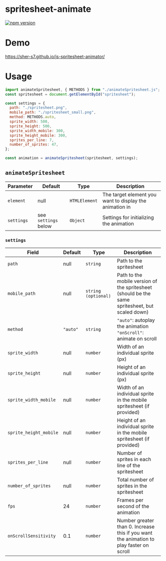 # spritesheet-animate
[![npm version](https://badge.fury.io/js/spritesheet-animate.svg)](https://badge.fury.io/js/spritesheet-animate)
# Demo
https://sher-s7.github.io/js-spritesheet-animator/
# Usage
```js
import animateSpritesheet, { METHODS } from "./animateSpritesheet.js";
const spritesheet = document.getElementById("spritesheet");

const settings = {
  path: "./spritesheet.png",
  mobile_path: "./spritesheet_small.png",
  method: METHODS.auto,
  sprite_width: 500,
  sprite_height: 500,
  sprite_width_mobile: 300,
  sprite_height_mobile: 300,
  sprites_per_line: 7,
  number_of_sprites: 47,
};

const animation = animateSpritesheet(spritesheet, settings);
```

## `animateSpritesheet`
| Parameter  | Default              | Type          | Description                                             |
|------------|----------------------|---------------|---------------------------------------------------------|
| `element`  | null                 | `HTMLElement` | The target element you want to display the animation in |
| `settings` | see `settings` below | `Object`      | Settings for initializing the animation                 |

### `settings`
| Field                  | Default  | Type                | Description                                                                                     |
|------------------------|----------|---------------------|-------------------------------------------------------------------------------------------------|
| `path`                 | null     | `string`            | Path to the spritesheet                                                                         |
| `mobile_path`          | null     | `string (optional)` | Path to the mobile version of the spritesheet (should be the same spritesheet, but scaled down) |
| `method`               | `"auto"` | `string`            | `"auto"`: autoplay the animation<br>`"onScroll"`: animate on scroll                             |
| `sprite_width`         | null     | `number`            | Width of an individual sprite (px)                                                              |
| `sprite_height`        | null     | `number`            | Height of an individual sprite (px)                                                             |
| `sprite_width_mobile`  | null     | `number`            | Width of an individual sprite in the mobile spritesheet (if provided)                           |
| `sprite_height_mobile` | null     | `number`            | Height of an individual sprite in the mobile spritesheet (if provided)                          |
| `sprites_per_line`     | null     | `number`            | Number of sprites in each line of the spritesheet                                               |
| `number_of_sprites`    | null     | `number`            | Total number of sprites in the spritesheet                                                      |
| `fps`                  | 24       | `number`            | Frames per second of the animation                                                              |
| `onScrollSensitivity`  | 0.1      | `number`            | Number greater than 0. Increase this if you want the animation to play faster on scroll         |
